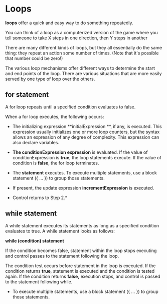# Loops #

 **loops** offer a quick and easy way to do something repeatedly.

You can think of a loop as a computerized version of the game where you tell someone to take X steps in one direction, then Y steps in another

There are many different kinds of loops, but they all essentially do the same thing: they repeat an action some number of times. (Note that it's possible that number could be zero!)

The various loop mechanisms offer different ways to determine the start and end points of the loop. There are various situations that are more easily served by one type of loop over the others.

## **for statement** 

A for loop repeats until a specified condition evaluates to false.

When a for loop executes, the following occurs:

* The initializing expression **initialExpression
**, if any, is executed. This expression usually initializes one or more loop counters, but the syntax allows an expression of any degree of complexity. This expression can also declare variables.


* **The conditionExpression expression** is evaluated. If the value of conditionExpression is **true**, the loop statements execute. If the value of condition is **false**, the for loop terminates. 

* The **statement** executes. To execute multiple statements, use a block statement ({ ... }) to group those statements.

* If present, the update expression **incrementExpression** is executed.


* Control returns to Step 2.*

## **while statement**

A while statement executes its statements as long as a specified condition evaluates to true. A while statement looks as follows:

**while (condition)
  statement**

If the condition becomes false, statement within the loop stops executing and control passes to the statement following the loop.

The condition test occurs before statement in the loop is executed. If the condition returns **true**, statement is executed and the condition is tested again. If the condition returns **false,** execution stops, and control is passed to the statement following while.

* To execute multiple statements, use a block statement ({ ... }) to group those statements.
